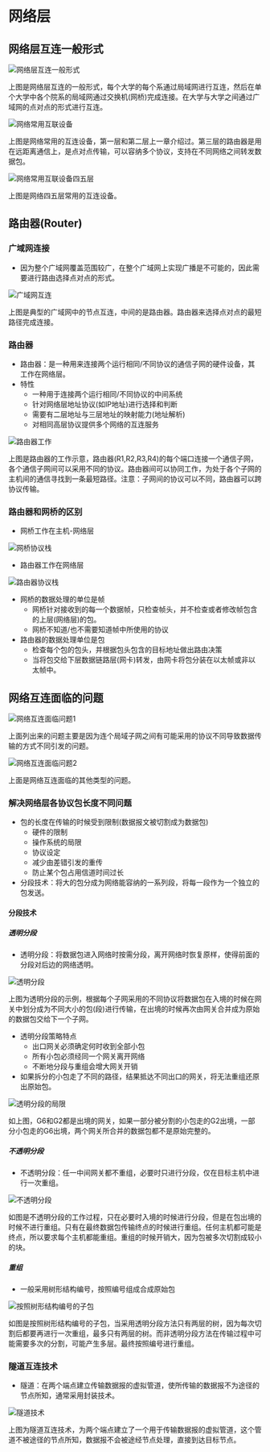 # 网络层
## 网络层互连一般形式

![网络层互连一般形式](https://github.com/zzhangyuhang/computer-network/blob/master/photo/5.网络层互连一般形式.png)

上图是网络层互连的一般形式，每个大学的每个系通过局域网进行互连，然后在单个大学中各个院系的局域网通过交换机(网桥)完成连接。在大学与大学之间通过广域网的点对点的形式进行互连。

![网络常用互联设备](https://github.com/zzhangyuhang/computer-network/blob/master/photo/5.网络常用互联设备.png)

上图是网络常用的互连设备，第一层和第二层上一章介绍过。第三层的路由器是用在远距离通信上，是点对点传输，可以容纳多个协议，支持在不同网络之间转发数据包。

![网络常用互联设备四五层](https://github.com/zzhangyuhang/computer-network/blob/master/photo/5.网络常用互联设备四五层.png)

上图是网络四五层常用的互连设备。

## 路由器(Router)
### 广域网连接
* 因为整个广域网覆盖范围较广，在整个广域网上实现广播是不可能的，因此需要进行路由选择点对点的形式。

![广域网互连](https://github.com/zzhangyuhang/computer-network/blob/master/photo/5.广域网互连.png)

上图是典型的广域网中的节点互连，中间的是路由器。路由器来选择点对点的最短路径完成连接。

### 路由器
* 路由器：是一种用来连接两个运行相同/不同协议的通信子网的硬件设备，其工作在网络层。
* 特性
	* 一种用于连接两个运行相同/不同协议的中间系统
	* 针对网络层地址协议(如IP地址)进行选择和判断
	* 需要有二层地址与三层地址的映射能力(地址解析)
	* 对相同高层协议提供多个网络的互连服务

![路由器工作](https://github.com/zzhangyuhang/computer-network/blob/master/photo/5.路由器工作.png)

上图是路由器的工作示意，路由器(R1,R2,R3,R4)的每个端口连接一个通信子网，各个通信子网间可以采用不同的协议。路由器间可以协同工作，为处于各个子网的主机间的通信寻找到一条最短路径。注意：子网间的协议可以不同，路由器可以跨协议传输。

### 路由器和网桥的区别
* 网桥工作在主机-网络层

![网桥协议栈](https://github.com/zzhangyuhang/computer-network/blob/master/photo/5.网桥协议栈.png)

* 路由器工作在网络层

![路由器协议栈](https://github.com/zzhangyuhang/computer-network/blob/master/photo/5.路由器协议栈.png)

* 网桥的数据处理的单位是帧
	* 网桥针对接收到的每一个数据帧，只检查帧头，并不检查或者修改帧包含的上层(网络层)的包。
	* 网桥不知道/也不需要知道帧中所使用的协议
* 路由器的数据处理单位是包
	* 检查每个包的包头，并根据包头包含的目标地址做出路由决策
	* 当将包交给下层数据链路层(网卡)转发，由网卡将包分装在以太帧或非以太帧中。

## 网络互连面临的问题

![网络互连面临问题1](https://github.com/zzhangyuhang/computer-network/blob/master/photo/5.网络互连面临问题1.png)

上面列出来的问题主要是因为连个局域子网之间有可能采用的协议不同导致数据传输的方式不同引发的问题。

![网络互连面临问题2](https://github.com/zzhangyuhang/computer-network/blob/master/photo/5.网络互连面临问题2.png)

上面是网络互连面临的其他类型的问题。

### 解决网络层各协议包长度不同问题
* 包的长度在传输的时候受到限制(数据报文被切割成为数据包)
	* 硬件的限制
	* 操作系统的局限
	* 协议设定
	* 减少由差错引发的重传
	* 防止某个包占用信道时间过长
* 分段技术：将大的包分成为网络能容纳的一系列段，将每一段作为一个独立的包发送。

#### 分段技术
##### 透明分段
* 透明分段：将数据包进入网络时按需分段，离开网络时恢复原样，使得前面的分段对后边的网络透明。

![透明分段](https://github.com/zzhangyuhang/computer-network/blob/master/photo/5.透明分段.png)

上图为透明分段的示例，根据每个子网采用的不同协议将数据包在入境的时候在网关中划分成为不同大小的包(段)进行传输，在出境的时候再次由网关合并成为原始的数据包交给下一个子网。

* 透明分段策略特点
	* 出口网关必须确定何时收到全部小包
	* 所有小包必须经同一个网关离开网络
	* 不断地分段与重组会增大网关开销
* 如果拆分的小包走了不同的路径，结果抵达不同出口的网关，将无法重组还原出原始包。

![透明分段的局限](https://github.com/zzhangyuhang/computer-network/blob/master/photo/5.透明分段的局限.png)

如上图，G6和G2都是出境的网关，如果一部分被分割的小包走的G2出境，一部分小包走的G6出境，两个网关所合并的数据包都不是原始完整的。

##### 不透明分段
* 不透明分段：任一中间网关都不重组，必要时只进行分段，仅在目标主机中进行一次重组。

![不透明分段](https://github.com/zzhangyuhang/computer-network/blob/master/photo/5.不透明分段.png)

如图是不透明分段的工作过程，只在必要时入境的时候进行分段，但是在包出境的时候不进行重组。只有在最终数据包传输终点的时候进行重组。任何主机都可能是终点，所以要求每个主机都能重组。重组的时候开销大，因为包被多次切割成较小的块。

##### 重组
* 一般采用树形结构编号，按照编号组成合成原始包

![按照树形结构编号的子包](https://github.com/zzhangyuhang/computer-network/blob/master/photo/5.按照树形结构编号的子包.png)

如图是按照树形结构编号的子包，当采用透明分段方法只有两层的树，因为每次切割后都要再进行一次重组，最多只有两层的树。而非透明分段方法在传输过程中可能需要多次的分割，可能产生多层。最终按照编号进行重组。

### 隧道互连技术
* 隧道：在两个端点建立传输数据报的虚拟管道，使所传输的数据报不为途径的节点所知，通常采用封装技术。

![隧道技术](https://github.com/zzhangyuhang/computer-network/blob/master/photo/5.隧道技术.png)

上图为隧道互连技术，为两个端点建立了一个用于传输数据报的虚拟管道，这个管道不被途径的节点所知，数据报不会被途经节点处理，直接到达目标节点。